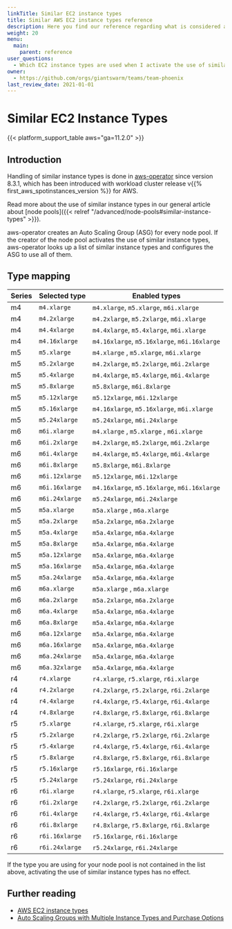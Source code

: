```yaml
---
linkTitle: Similar EC2 instance types
title: Similar AWS EC2 instance types reference
description: Here you find our reference regarding what is considered a similar instance type.
weight: 20
menu:
  main:
    parent: reference
user_questions:
  - Which EC2 instance types are used when I activate the use of similar instance types?
owner:
  - https://github.com/orgs/giantswarm/teams/team-phoenix
last_review_date: 2021-01-01
---
```


# Similar EC2 Instance Types

{{< platform_support_table aws="ga=11.2.0" >}}

## Introduction

Handling of similar instance types is done in [aws-operator](https://github.com/giantswarm/aws-operator) since version 8.3.1, which has been introduced with workload cluster release v{{% first_aws_spotinstances_version %}} for AWS.

Read more about the use of similar instance types in our general article about [node pools]({{< relref "/advanced/node-pools#similar-instance-types" >}}).

aws-operator creates an Auto Scaling Group (ASG) for every node pool. If the creator of the node pool activates the use of similar instance types, aws-operator looks up a list of similar instance types and configures the ASG to use all of them. 

## Type mapping

| Series | Selected type  | Enabled types                                 |
|--------|----------------|-----------------------------------------------|
| m4     | `m4.xlarge`    | `m4.xlarge`, `m5.xlarge`, `m6i.xlarge`        |
| m4     | `m4.2xlarge`   | `m4.2xlarge`, `m5.2xlarge`, `m6i.xlarge`      |
| m4     | `m4.4xlarge`   | `m4.4xlarge`, `m5.4xlarge`, `m6i.xlarge`      |
| m4     | `m4.16xlarge`  | `m4.16xlarge`, `m5.16xlarge`, `m6i.16xlarge`  |
| m5     | `m5.xlarge`    | `m4.xlarge` , `m5.xlarge`, `m6i.xlarge`       |
| m5     | `m5.2xlarge`   | `m4.2xlarge`, `m5.2xlarge`, `m6i.2xlarge`     |
| m5     | `m5.4xlarge`   | `m4.4xlarge`, `m5.4xlarge`, `m6i.4xlarge`     |
| m5     | `m5.8xlarge`   | `m5.8xlarge`, `m6i.8xlarge`                   |
| m5     | `m5.12xlarge`  | `m5.12xlarge`, `m6i.12xlarge`                 |
| m5     | `m5.16xlarge`  | `m4.16xlarge`, `m5.16xlarge`, `m6i.xlarge`    |
| m5     | `m5.24xlarge`  | `m5.24xlarge`, `m6i.24xlarge`                 |
| m6     | `m6i.xlarge`   | `m4.xlarge` , `m5.xlarge` , `m6i.xlarge`      |
| m6     | `m6i.2xlarge`  | `m4.2xlarge`, `m5.2xlarge`, `m6i.2xlarge`     |
| m6     | `m6i.4xlarge`  | `m4.4xlarge`, `m5.4xlarge`, `m6i.4xlarge`     |
| m6     | `m6i.8xlarge`  | `m5.8xlarge`, `m6i.8xlarge`                   |
| m6     | `m6i.12xlarge` | `m5.12xlarge`, `m6i.12xlarge`                 |
| m6     | `m6i.16xlarge` | `m4.16xlarge`, `m5.16xlarge`, `m6i.16xlarge`  |
| m6     | `m6i.24xlarge` | `m5.24xlarge`, `m6i.24xlarge`                 |
| m5     | `m5a.xlarge`   | `m5a.xlarge` , `m6a.xlarge`                   |
| m5     | `m5a.2xlarge`  | `m5a.2xlarge`, `m6a.2xlarge`                  |
| m5     | `m5a.4xlarge`  | `m5a.4xlarge`, `m6a.4xlarge`                  |
| m5     | `m5a.8xlarge`  | `m5a.4xlarge`, `m6a.4xlarge`                  |
| m5     | `m5a.12xlarge` | `m5a.4xlarge`, `m6a.4xlarge`                  |
| m5     | `m5a.16xlarge` | `m5a.4xlarge`, `m6a.4xlarge`                  |
| m5     | `m5a.24xlarge` | `m5a.4xlarge`, `m6a.4xlarge`                  |
| m6     | `m6a.xlarge`   | `m5a.xlarge` , `m6a.xlarge`                   |
| m6     | `m6a.2xlarge`  | `m5a.2xlarge`, `m6a.2xlarge`                  |
| m6     | `m6a.4xlarge`  | `m5a.4xlarge`, `m6a.4xlarge`                  |
| m6     | `m6a.8xlarge`  | `m5a.4xlarge`, `m6a.4xlarge`                  |
| m6     | `m6a.12xlarge` | `m5a.4xlarge`, `m6a.4xlarge`                  |
| m6     | `m6a.16xlarge` | `m5a.4xlarge`, `m6a.4xlarge`                  |
| m6     | `m6a.24xlarge` | `m5a.4xlarge`, `m6a.4xlarge`                  |
| m6     | `m6a.32xlarge` | `m5a.4xlarge`, `m6a.4xlarge`                  |
| r4     | `r4.xlarge`    | `r4.xlarge`, `r5.xlarge`, `r6i.xlarge`        |
| r4     | `r4.2xlarge`   | `r4.2xlarge`, `r5.2xlarge`, `r6i.2xlarge`     |
| r4     | `r4.4xlarge`   | `r4.4xlarge`, `r5.4xlarge`, `r6i.4xlarge`     |
| r4     | `r4.8xlarge`   | `r4.8xlarge`, `r5.8xlarge`, `r6i.8xlarge`     |
| r5     | `r5.xlarge`    | `r4.xlarge`, `r5.xlarge`, `r6i.xlarge`        |
| r5     | `r5.2xlarge`   | `r4.2xlarge`, `r5.2xlarge`, `r6i.2xlarge`     |
| r5     | `r5.4xlarge`   | `r4.4xlarge`, `r5.4xlarge`, `r6i.4xlarge`     |
| r5     | `r5.8xlarge`   | `r4.8xlarge`, `r5.8xlarge`, `r6i.8xlarge`     |
| r5     | `r5.16xlarge`  | `r5.16xlarge`, `r6i.16xlarge`                 |
| r5     | `r5.24xlarge`  | `r5.24xlarge`, `r6i.24xlarge`                 |
| r6     | `r6i.xlarge`   | `r4.xlarge`, `r5.xlarge`, `r6i.xlarge`        |
| r6     | `r6i.2xlarge`  | `r4.2xlarge`, `r5.2xlarge`, `r6i.2xlarge`     |
| r6     | `r6i.4xlarge`  | `r4.4xlarge`, `r5.4xlarge`, `r6i.4xlarge`     |
| r6     | `r6i.8xlarge`  | `r4.8xlarge`, `r5.8xlarge`, `r6i.8xlarge`     |
| r6     | `r6i.16xlarge` | `r5.16xlarge`, `r6i.16xlarge`                 |
| r6     | `r6i.24xlarge` | `r5.24xlarge`, `r6i.24xlarge`                 |

If the type you are using for your node pool is not contained in the list above, activating the use of similar instance types has no effect.

## Further reading

- [AWS EC2 instance types](https://aws.amazon.com/ec2/instance-types/)
- [Auto Scaling Groups with Multiple Instance Types and Purchase Options](https://docs.aws.amazon.com/autoscaling/ec2/userguide/asg-purchase-options.html)
